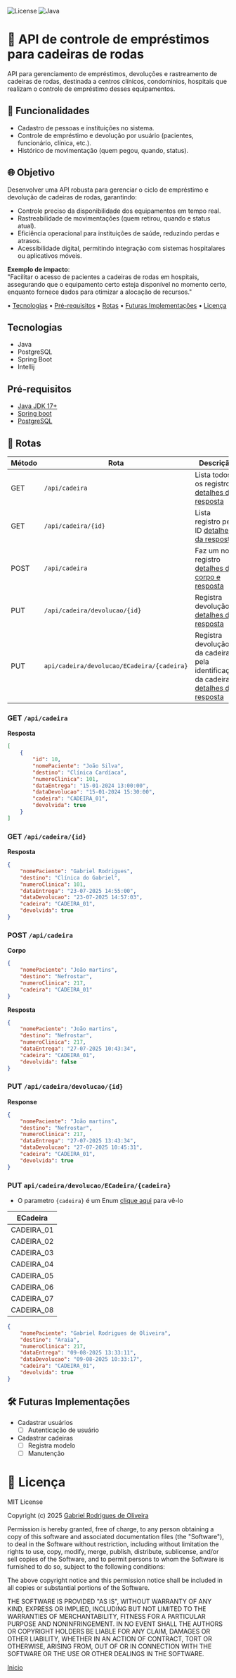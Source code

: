 ![License](https://img.shields.io/badge/License-MIT-green)
![Java](https://img.shields.io/badge/Java-17-blue)

# 🏥 API de controle de empréstimos para cadeiras de rodas
API para gerenciamento de empréstimos, devoluções e rastreamento de cadeiras de rodas, destinada a centros clínicos, condominios, hospitais que realizam o controle de empréstimo desses equipamentos.


## 🔧 Funcionalidades
- Cadastro de pessoas e instituições no sistema.
- Controle de empréstimo e devolução por usuário (pacientes, funcionário, clínica, etc.).
- Histórico de movimentação (quem pegou, quando, status).

## 🌐 Objetivo

Desenvolver uma API robusta para gerenciar o ciclo de empréstimo e devolução de cadeiras de rodas, garantindo:

- Controle preciso da disponibilidade dos equipamentos em tempo real.
- Rastreabilidade de movimentações (quem retirou, quando e status atual).
- Eficiência operacional para instituições de saúde, reduzindo perdas e atrasos.
- Acessibilidade digital, permitindo integração com sistemas hospitalares ou aplicativos móveis.


**Exemplo de impacto**: <br>
"Facilitar o acesso de pacientes a cadeiras de rodas em hospitais, assegurando que o equipamento certo esteja disponível no momento certo, enquanto fornece dados para otimizar a alocação de recursos."



• [Tecnologias](#tecnologias) • [Pré-requisitos](#pré-requisitos) • [Rotas](#-rotas) • [Futuras Implementações](#️-futuras-implementações) • [Licença](#-licença)

## Tecnologias

- Java
- PostgreSQL    
- Spring Boot
- Intellij


## Pré-requisitos

- [Java JDK 17+](https://www.java.com/en/download/manual.jsp)
- [Spring boot](https://spring.io/projects/spring-boot)
- [PostgreSQL](https://www.postgresql.org/)

## 📍 Rotas

| Método | Rota                                       | Descrição                                                                                                                   |
|--------|--------------------------------------------|-----------------------------------------------------------------------------------------------------------------------------|
| GET    | `/api/cadeira`                             | Lista todos os registros [detalhes da resposta](#get-apicadeira)                                                            |
| GET    | `/api/cadeira/{id}`                        | Lista registro pelo ID [detalhes da resposta](#get-apicadeiraid)                                                            |
| POST   | `/api/cadeira`                             | Faz um novo registro [detalhes do corpo e resposta](#post-apicadeira)                                                       |
| PUT    | `/api/cadeira/devolucao/{id}`              | Registra devolução [detalhes da resposta](#put-apicadeiradevolucaoid)                                                       |
| PUT    | `api/cadeira/devolucao/ECadeira/{cadeira}` | Registra devolução da cadeira pela identificação da cadeira [detalhes da resposta](#put-apicadeiradevolucaoECadeiracadeira) |

### GET `/api/cadeira`
**Resposta**
```json
[
    {
        "id": 10,
        "nomePaciente": "João Silva",
        "destino": "Clínica Cardíaca",
        "numeroClinica": 101,
        "dataEntrega": "15-01-2024 13:00:00",
        "dataDevolucao": "15-01-2024 15:30:00",
        "cadeira": "CADEIRA_01",
        "devolvida": true
    }
]
```

### GET `/api/cadeira/{id}`
**Resposta**
```json
{
    "nomePaciente": "Gabriel Rodrigues",
    "destino": "Clínica do Gabriel",
    "numeroClinica": 101,
    "dataEntrega": "23-07-2025 14:55:00",
    "dataDevolucao": "23-07-2025 14:57:03",
    "cadeira": "CADEIRA_01",
    "devolvida": true
}
```

### POST `/api/cadeira`
**Corpo**
```json
{
    "nomePaciente": "João martins",
    "destino": "Nefrostar",
    "numeroClinica": 217,
    "cadeira": "CADEIRA_01"
}
```

**Resposta**
```json
{
    "nomePaciente": "João martins",
    "destino": "Nefrostar",
    "numeroClinica": 217,
    "dataEntrega": "27-07-2025 10:43:34",
    "cadeira": "CADEIRA_01",
    "devolvida": false
}
```

### PUT `/api/cadeira/devolucao/{id}`
**Response**
```json
{
    "nomePaciente": "João martins",
    "destino": "Nefrostar",
    "numeroClinica": 217,
    "dataEntrega": "27-07-2025 13:43:34",
    "dataDevolucao": "27-07-2025 10:45:31",
    "cadeira": "CADEIRA_01",
    "devolvida": true
}
```
### PUT `api/cadeira/devolucao/ECadeira/{cadeira}`
- O parametro ``{cadeira}`` é um Enum [clique aqui](https:/github.com/GabrielRoOl/back_controle_cadeira/blob/main/src/main/java/br/com/cadeira/controle/vitrium/vitrium/entity/enums/ECadeira.java) para vê-lo 

| ECadeira   |
|------------|
| CADEIRA_01 |
| CADEIRA_02 |
| CADEIRA_03 |
| CADEIRA_04 |
| CADEIRA_05 |
| CADEIRA_06 |
| CADEIRA_07 |
| CADEIRA_08 |
````json
{
    "nomePaciente": "Gabriel Rodrigues de Oliveira",
    "destino": "Araia",
    "numeroClinica": 217,
    "dataEntrega": "09-08-2025 13:33:11",
    "dataDevolucao": "09-08-2025 10:33:17",
    "cadeira": "CADEIRA_01",
    "devolvida": true
}
````



## 🛠️ Futuras Implementações

- Cadastrar usuários
  - [ ] Autenticação de usuário 
- Cadastrar cadeiras
  - [ ] Registra modelo
  - [ ] Manutenção

# 📄 Licença

MIT License

Copyright (c) 2025 [Gabriel Rodrigues de Oliveira](https://github.com/GabrielRoOl)

Permission is hereby granted, free of charge, to any person obtaining a copy
of this software and associated documentation files (the "Software"), to deal
in the Software without restriction, including without limitation the rights
to use, copy, modify, merge, publish, distribute, sublicense, and/or sell
copies of the Software, and to permit persons to whom the Software is
furnished to do so, subject to the following conditions:

The above copyright notice and this permission notice shall be included in all
copies or substantial portions of the Software.

THE SOFTWARE IS PROVIDED "AS IS", WITHOUT WARRANTY OF ANY KIND, EXPRESS OR
IMPLIED, INCLUDING BUT NOT LIMITED TO THE WARRANTIES OF MERCHANTABILITY,
FITNESS FOR A PARTICULAR PURPOSE AND NONINFRINGEMENT. IN NO EVENT SHALL THE
AUTHORS OR COPYRIGHT HOLDERS BE LIABLE FOR ANY CLAIM, DAMAGES OR OTHER
LIABILITY, WHETHER IN AN ACTION OF CONTRACT, TORT OR OTHERWISE, ARISING FROM,
OUT OF OR IN CONNECTION WITH THE SOFTWARE OR THE USE OR OTHER DEALINGS IN THE
SOFTWARE.

[Inicio](#-api-de-controle-de-empréstimos-para-cadeiras-de-rodas)